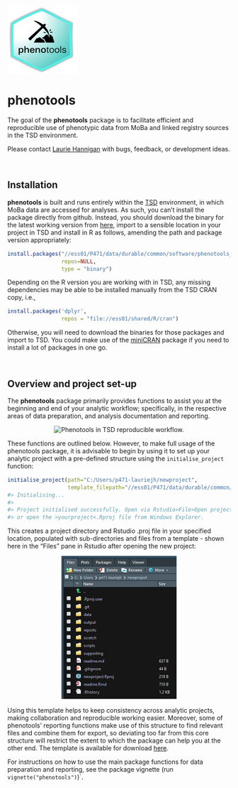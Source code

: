
<!-- README.md is generated from README.Rmd. Please edit that file -->

![Phenotools.](inst/rstudio/templates/phenotools.png)

# phenotools

The goal of the **phenotools** package is to facilitate efficient and
reproducible use of phenotypic data from MoBa and linked registry
sources in the TSD environment.

Please contact [Laurie
Hannigan](mailto:laurie.hannigan@bristol.ac.uk;laurie.hannigan@lds.no)
with bugs, feedback, or development ideas.

 

## Installation

**phenotools** is built and runs entirely within the
[TSD](https://www.uio.no/english/services/it/research/sensitive-data/)
environment, in which MoBa data are accessed for analyses. As such, you
can’t install the package directly from github. Instead, you should
download the binary for the latest working version from
[here](https://osf.io/6g8bj/files/), import to a sensible location in
your project in TSD and install in R as follows, amending the path and
package version appropriately:

``` r
install.packages("//ess01/P471/data/durable/common/software/phenotools_x.y.z.zip", 
                 repos=NULL,
                 type = "binary")
```

Depending on the R version you are working with in TSD, any missing
dependencies may be able to be installed manually from the TSD CRAN
copy, i.e.,

``` r
install.packages('dplyr',
                 repos = "file://ess01/shared/R/cran")
```

Otherwise, you will need to download the binaries for those packages and
import to TSD. You could make use of the
[miniCRAN](https://cran.r-project.org/web/packages/miniCRAN/index.html)
package if you need to install a lot of packages in one go.

   

## Overview and project set-up

The **phenotools** package primarily provides functions to assist you at
the beginning and end of your analytic workflow; specifically, in the
respective areas of data preparation, and analysis documentation and
reporting.

<center>

![Phenotools in TSD reproducible
workflow.](inst/rstudio/templates/phenotools_workflow.jpg)

</center>

These functions are outlined below. However, to make full usage of the
phenotools package, it is advisable to begin by using it to set up your
analytic project with a pre-defined structure using the
`initialise_project` function:

``` r
initialise_project(path="C:/Users/p471-lauriejh/newproject",
                   template_filepath="//ess01/P471/data/durable/common/new_project_template/.")
#> Initialising...
#> 
#> Project initialised successfully. Open via Rstudio>File>Open project...
#> or open the >yourproject<.Rproj file from Windows Explorer.
```

This creates a project directory and Rstudio .proj file in your
specified location, populated with sub-directories and files from a
template - shown here in the “Files” pane in Rstudio after opening the
new project:

<center>

![file structure screenshot](inst/rstudio/templates/newproj_filestr.png)

</center>

Using this template helps to keep consistency across analytic projects,
making collaboration and reproducible working easier. Moreover, some of
phenotools’ reporting functions make use of this structure to find
relevant files and combine them for export, so deviating too far from
this core structure will restrict the extent to which the package can
help you at the other end. The template is available for download
[here](https://osf.io/6g8bj/files/).

For instructions on how to use the main package functions for data
preparation and reporting, see the package vignette (run
`vignette("phenotools")`)\`.
